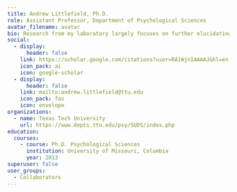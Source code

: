 ```yaml
---
title: Andrew Littlefield, Ph.D.
role: Assistant Professor, Department of Psychological Sciences
avatar_filename: avatar
bio: Research from my laboratory largely focuses on further elucidating the mechanisms that contribute to substance use disorders (SUDs), primarily alcohol use disorders (AUDs), across the lifespan.
social:
  - display:
      header: false
    link: https://scholar.google.com/citations?user=RA1WjnIAAAAJ&hl=en
    icon_pack: ai
    icon: google-scholar
  - display:
      header: false
    link: mailto:andrew.littlefield@ttu.edu
    icon_pack: fas
    icon: envelope
organizations:
  - name: Texas Tech University
    url: https://www.depts.ttu.edu/psy/SUDS/index.php
education:
  courses:
    - course: Ph.D. Psychological Sciences
      institution: University of Missouri, Columbia
      year: 2013
superuser: false
user_groups:
  - Collaborators
---
```


